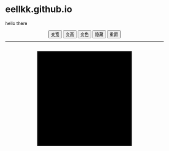 # eellkk.github.io
hello there
<!doctype html>
<head>
	<meta charset="utf-8">
	<title>js控制div属性</title>
	<style>
	#inputarea{text-align: center;border-bottom: 1px solid black;padding-bottom: 10px;}
	#thediv{height:300px;width:300px;background: black;margin:30px auto;}
	</style>
	<script>
	function changeStyle(elem,attr,val){
		elem.style[attr] = val;
	}
	window.onload = function(){
		var button = document.getElementsByTagName("input");
			var div = document.getElementById("thediv");
			var attr = ["width","height","background","display","display"];
			var val = ["500px","500px","red","none","block"];
			var oval = ["300px","300px","black","block","block"];
			var inputValue = ["变宽","变高","变色","隐藏"];
		function replay(){	
		for(var j = 0;j < attr.length;j++){
			div.style[attr[j]] = oval[j];
			}
		}
		replay();
		for(var i = 0;i < button.length;i++){
			button[i].index = i;			
			button[i].onclick = function(){
				if(div.style[attr[this.index]] == oval[this.index] ){
					this.index == button.length - 1 && replay();
					changeStyle(div,attr[this.index],val[this.index]);
				}else{
					changeStyle(div,attr[this.index],oval[this.index]);					
				}
			for(var k = 0;k < inputValue.length;k++){
				if(div.style[attr[k]] != oval[k]){
					button[k].setAttribute("value","还原");
				}else{
					button[k].setAttribute("value",inputValue[k]);
				}
			}
			}
		}
	}
	</script>
	</head>
	<body>
		<div id="inputarea">
		<input type="button" value="变宽">
		<input type="button" value="变高">
		<input type="button" value="变色">
		<input type="button" value="隐藏">
		<input type="button" value="重置">
	</div><!-- /.inputarea -->
		<div id="thediv">
		</div>
	</body>
